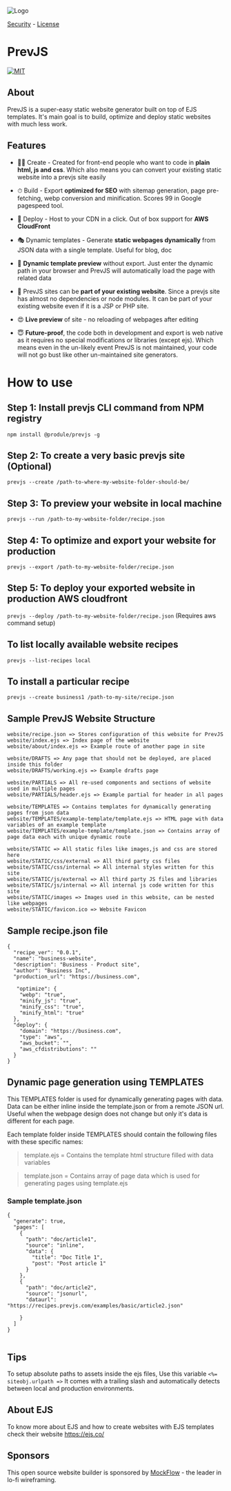 
![Logo](images/logo-100x100.png)

[Security](security/)  - [License](license/)

# PrevJS

[![MIT](https://img.shields.io/badge/license-mit-blue)](https://github.com/produle/prevjs/blob/main/LICENSE)

## About 
PrevJS is a super-easy static website generator built on top of EJS templates. It's main goal is to build, optimize and deploy static websites with much less work.

## Features
* 🧑‍💻 Create - Created for front-end people who want to code in **plain html, js and css**. Which also means you can convert your existing static website into a prevjs site easily

* ⏱ Build - Export **optimized for SEO** with sitemap generation, page pre-fetching, webp conversion and minification. Scores 99 in Google pagespeed tool.
* 🎉 Deploy - Host to your CDN in a click. Out of box support for **AWS CloudFront**
* 🎭 Dynamic templates - Generate **static webpages dynamically** from JSON data with a single template. Useful for blog, doc
* 👀 **Dynamic template preview** without export. Just enter the dynamic path in your browser and PrevJS will automatically load the page with related data
* 🧩 PrevJS sites can be **part of your existing website**. Since a prevjs site has almost no dependencies or node modules. It can be part of your existing website even if it is a JSP or PHP site.
* 😍 **Live preview** of site - no reloading of webpages after editing
* 😇 **Future-proof**, the code both in development and export is web native as it requires no special modifications or libraries (except ejs). Which means even in the un-likely event PrevJS is not maintained, your code will not go bust like other un-maintained site generators.


# How to use

## Step 1: Install prevjs CLI command from NPM registry
```npm install @produle/prevjs -g```

## Step 2: To create a very basic prevjs site (Optional)
```prevjs --create /path-to-where-my-website-folder-should-be/```

## Step 3: To preview your website in local machine
```prevjs --run /path-to-my-website-folder/recipe.json```

## Step 4: To optimize and export your website for production
```prevjs --export /path-to-my-website-folder/recipe.json```

## Step 5: To deploy your exported website in production AWS cloudfront
```prevjs --deploy /path-to-my-website-folder/recipe.json```
(Requires aws command setup)

## To list locally available website recipes
```prevjs --list-recipes local```

## To install a particular recipe
```prevjs --create business1 /path-to-my-site/recipe.json```


## Sample PrevJS Website Structure
```
website/recipe.json => Stores configuration of this website for PrevJS
website/index.ejs => Index page of the website
website/about/index.ejs => Example route of another page in site

website/DRAFTS => Any page that should not be deployed, are placed inside this folder
website/DRAFTS/working.ejs => Example drafts page

website/PARTIALS => All re-used components and sections of website used in multiple pages
website/PARTIALS/header.ejs => Example partial for header in all pages

website/TEMPLATES => Contains templates for dynamically generating pages from json data
website/TEMPLATES/example-template/template.ejs => HTML page with data variables of an example template
website/TEMPLATES/example-template/template.json => Contains array of page data each with unique dynamic route

website/STATIC => All static files like images,js and css are stored here
website/STATIC/css/external => All third party css files
website/STATIC/css/internal => All internal styles written for this site
website/STATIC/js/external => All third party JS files and libraries
website/STATIC/js/internal => All internal js code written for this site
website/STATIC/images => Images used in this website, can be nested like webpages
website/STATIC/favicon.ico => Website Favicon
```

## Sample recipe.json file
```
{
  "recipe_ver": "0.0.1",
  "name": "business-website",
  "description": "Business - Product site",
  "author": "Business Inc",
  "production_url": "https://business.com",
  
   "optimize": {
    "webp": "true",
    "minify_js": "true",
    "minify_css": "true",
    "minify_html": "true"
  },
  "deploy": {
    "domain": "https://business.com",
    "type": "aws",
    "aws_bucket": "",
    "aws_cfdistributions": ""
  }
}

```

## Dynamic page generation using TEMPLATES
This TEMPLATES folder is used for dynamically generating pages with data. Data can be either inline inside the template.json or from a remote JSON url. Useful when the webpage design does not change but only it's data is different for each page.

Each template folder inside TEMPLATES should contain the following files with these specific names:
> template.ejs = Contains the template html structure filled with data variables

> template.json = Contains array of page data which is used for generating pages using template.ejs

### Sample template.json
```
{
  "generate": true,
  "pages": [
    {
      "path": "doc/article1",
      "source": "inline",
      "data": {
        "title": "Doc Title 1",
        "post": "Post article 1"
      }
    },
    {
      "path": "doc/article2",
      "source": "jsonurl",
      "dataurl": "https://recipes.prevjs.com/examples/basic/article2.json"
    
    }
  ]
}


```
## Tips
To setup absolute paths to assets inside the ejs files, Use this variable ```<%= siteobj.urlpath =>```
It comes with a trailing slash and automatically detects between local and production environments.

## About EJS
To know more about EJS and how to create websites with EJS templates check their website https://ejs.co/

## Sponsors
This open source website builder is sponsored by [MockFlow](https://www.mockflow.com/) - the leader in lo-fi wireframing.



